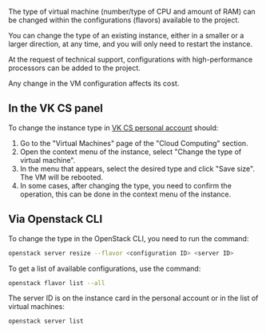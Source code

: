 The type of virtual machine (number/type of CPU and amount of RAM) can be changed within the configurations (flavors) available to the project.

<warn>

You can change the type of an existing instance, either in a smaller or a larger direction, at any time, and you will only need to restart the instance.

</warn>

At the request of technical support, configurations with high-performance processors can be added to the project.

Any change in the VM configuration affects its cost.

## In the VK CS panel

To change the instance type in [VK CS personal account](https://mcs.mail.ru/app/services/infra/servers/) should:

1. Go to the "Virtual Machines" page of the "Cloud Computing" section.
2. Open the context menu of the instance, select "Change the type of virtual machine".
3. In the menu that appears, select the desired type and click "Save size". The VM will be rebooted.
4. In some cases, after changing the type, you need to confirm the operation, this can be done in the context menu of the instance.

## Via Openstack CLI

To change the type in the OpenStack CLI, you need to run the command:

```bash
openstack server resize --flavor <configuration ID> <server ID>
```

To get a list of available configurations, use the command:

```bash
openstack flavor list --all
```

The server ID is on the instance card in the personal account or in the list of virtual machines:

```bash
openstack server list
```
